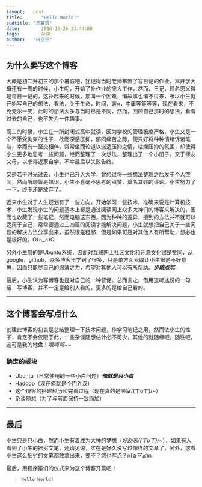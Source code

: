 ```yaml
---
layout:   post
title:       "Hello World!"
sudtitle: "开篇语"
date:        2016-10-26 21:44:00
tags:        杂谈
author:   "白空空"
---
```


## 为什么要写这个博客

大概是初二升初三的那个暑假吧，犹记得当时老师布置了写日记的作业，离开学大概还有一周的时候，小生呢，开始了补作业的庞大工作，然而，日记，顾名思义得是每日一记的，这补起来的时候，那叫一个困难，编故事也编不过来，所以小生就开始写自己的想法，看法，关于生命，时间，装×，中庸等等等等，现在看来，不免莞尔一笑，此时的想法大多与当时已是不同，然而，回顾自己那时的想法，看看过去的自己，也不失为一件趣事。

高二的时候，小生在一所封闭式高中就读，因为学校的管理极度严格，小生又是一个不愿受拘束的性子，故而深感压抑，郁闷痛苦之际，便只好将种种情绪诉诸笔端，幸而有一至交相伴，常常坐而论道以派遣压抑之情，枯燥压抑的氛围，却使得小生更多地思考一些问题，继而整理了一次想法，整理出了一个小册子，交于师友父母，以求得返家自学，不幸最后以失败告终。

又是若干时光过去，小生也已升入大学，曾想过将一些想法整理之后发于个人空间，然而所顾皆是熟识，小生不喜毫不思考的点赞，莫名其妙的评论。小生努力了一下，终于还是放弃了。

近来小生对于人生规划有了一些方向，开始学习一些技术，准确来说是计算机技术，小生发现小生的问题基本上都是通过阅读网上众多大神们的博客来解决的，因而也收藏了一些笔记，然而电脑这东西，因为种种的差异，搜到的方法并不就可以适用于自己，常常要通过三四篇的阅读才能解决问题，小生就想把自己关于一些问题的解决方法分享出来，虽然很是粗鄙，但是如果可是对其他人有所帮助，想必也是极好的。O(∩_∩)O

另外小生用的是Ubuntu系统，因而对互联网上社区文化和开源文化很是赞同，从google，github，众多博客里学到了很多，只是单方面索取让小生很是不好意思，因而只能尽自己的绵薄之力，希望对其他人可以有所帮助。***少跳点坑***

最后，小生认为写博客也是对自己的一种督促。总而言之，借用道听途说的一句话：写博客，并不一定是给别人看的，更多的是给自己看的。

---

## **这个博客会写点什么**

创建此博客的初衷是总结整理一下技术问题，作学习笔记之用，然而依小生的性子，肯定不会仅限于此，一些杂谈随想估计必不可少，其他的就随缘吧，随性吧，这可是我的地盘！*哦呵呵~~*

### **确定的板块**
- Ubuntu（日常使用的一些小白问题）***俺就是只小白***
- Hadoop（现在俺就是个门外汉）
- 这个博客的搭建经历和完善过程（现在真的是陋室/(ㄒoㄒ)/~）
- 杂谈随想（为了与前面保持一致而加）

---

## **最后**
小生只是只小白，然而小生有着成为大神的梦想（*好励志/(ㄒoㄒ)/~*），如果有人看到了小生的拙劣文笔，还请见谅，实在是好久没写过像样的文章了，另外，您看小生这么拙劣的文笔都敢拿出来，要不？您也写点？n(*≧▽≦*)n

最后，用程序猿们的仪式来为这个博客开篇吧！

> **`Hello World!`**